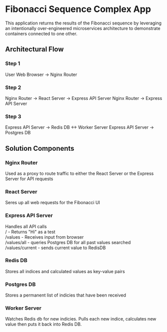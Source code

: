 # Fibonacci Sequence Complex App
This application returns the results of the Fibonacci sequence by leveraging an intentionally over-engineered microservices architecture to demonstrate containers connected to one other.

## Architectural Flow
### Step 1
User Web Browser -> Nginx Router
### Step 2
Nginx Router -> React Server -> Express API Server
Nginx Router -> Express API Server

### Step 3
Express API Server -> Redis DB <-> Worker Server
Express API Server -> Postgres DB

## Solution Components
### Nginx Router
Used as a proxy to route traffic to either the React Server or the Express Server for API requests

### React Server
Seres up all web requests for the Fibonacci UI

### Express API Server
Handles all API calls<br />
/ - Returns "Hi" as a test<br />
/values - Receives input from browser<br />
/values/all - queries Postgres DB for all past values searched<br />
/values/current - sends current value to RedisDB

### Redis DB
Stores all indices and calculated values as key-value pairs

### Postgres DB
Stores a permanent list of indicies that have been received

### Worker Server
Watches Redis db for new indicies.  Pulls each new indice, calculates new value then puts it back into Redis DB.
